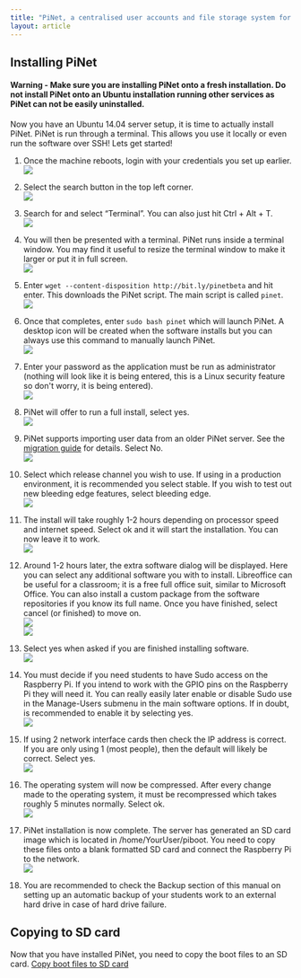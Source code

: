 ```yaml
---
title: "PiNet, a centralised user accounts and file storage system for a Raspberry Pi classroom."
layout: article
---
```


Installing PiNet
---------------------

#### **Warning** - Make sure you are installing PiNet onto a fresh installation. **Do not** install PiNet onto an Ubuntu installation running other services as PiNet can not be easily uninstalled.

Now you have an Ubuntu 14.04 server setup, it is time to actually install PiNet. PiNet is run through a terminal.
This allows you use it locally or even run the software over SSH!
Lets get started!

1.  Once the machine reboots, login with your credentials you set up
    earlier.   
    ![](/assets/images/image11.jpeg)

2.  Select the search button in the top left corner.   
    ![](/assets/images/install-pinet1.jpeg)

3.  Search for and select “Terminal”. You can also just hit Ctrl + Alt +
    T.   
    ![](/assets/images/install-pinet2.jpeg)

4.  You will then be presented with a terminal. PiNet runs inside a
    terminal window. You may find it useful to resize the terminal
    window to make it larger or put it in full screen.   
    ![](/assets/images/install-pinet3.jpeg)

5.  Enter ```wget --content-disposition http://bit.ly/pinetbeta```
    and hit enter. This downloads the PiNet script. The main script is called ```pinet```.    
    ![](/assets/images/install-pinet4.jpeg)

6.  Once that completes, enter ```sudo bash pinet``` which will launch
    PiNet. A desktop icon will be created when the software installs but 
    you can always use this command to manually launch PiNet.   
    ![](/assets/images/install-pinet5.jpeg)

7.  Enter your password as the application must be run as administrator 
    (nothing will look like it is being entered, this is a Linux security feature so don't worry, it is being entered).   
    ![](/assets/images/install-pinet6.jpeg)   
          
9.  PiNet will offer to run a full install, select yes.  
    ![](/assets/images/install-pinet7.jpeg)   
    
10. PiNet supports importing user data from an older PiNet server. 
    See the [migration guide](../manage-users/migration.html) for details. Select No.   
    ![](/assets/images/install-pinet8.jpeg)   

10. Select which release channel you wish to use. If using in a production environment, it is recommended you
    select stable. If you wish to test out new bleeding edge features, select bleeding edge.   
    ![](/assets/images/install-pinet9.jpeg)   

9.  The install will take roughly 1-2 hours depending on processor speed
    and internet speed. Select ok and it will start the installation.
    You can now leave it to work.   
    ![](/assets/images/install-pinet10.jpeg)

10. Around 1-2 hours later, the extra software dialog will be displayed.
    Here you can select any additional software you with to install.
    Libreoffice can be useful for a classroom; it is a free full office
    suit, similar to Microsoft Office. You can also install a custom
    package from the software repositories if you know its full name.
    Once you have finished, select cancel (or finished) to move on.   
    ![](/assets/images/install-pinet11.jpeg)   
    ![](/assets/images/install-pinet12.jpeg)   

11. Select yes when asked if you are finished installing software.   
    ![](/assets/images/install-pinet13.jpeg)

14. You must decide if you need students to have Sudo access on
    the Raspberry Pi. If you intend to work with the GPIO pins on the
    Raspberry Pi they will need it. You can really easily later enable
    or disable Sudo use in the Manage-Users submenu in the main software
    options. If in doubt, is recommended to enable it by selecting yes.   
    ![](/assets/images/install-pinet14.jpeg)   

13. If using 2 network interface cards then check the IP address is
    correct. If you are only using 1 (most people), then the default
    will likely be correct. Select yes.   
    ![](/assets/images/install-pinet15.jpeg)   

12. The operating system will now be compressed. After every change made
    to the operating system, it must be recompressed which takes roughly
    5 minutes normally. Select ok.   
    ![](/assets/images/install-pinet16.jpeg)

15. PiNet installation is now complete. The server has generated an
    SD card image which is located in /home/YourUser/piboot.
    You need to copy these files onto a blank formatted SD card and
    connect the Raspberry Pi to the network.   
    ![](/assets/images/install-pinet17.jpeg)

16. You are recommended to check the Backup section of this manual on
    setting up an automatic backup of your students work to an external
    hard drive in case of hard drive failure.   

## Copying to SD card
Now that you have installed PiNet, you need to copy the boot files to an SD card.
[Copy boot files to SD card](sd-card-copy.html)
